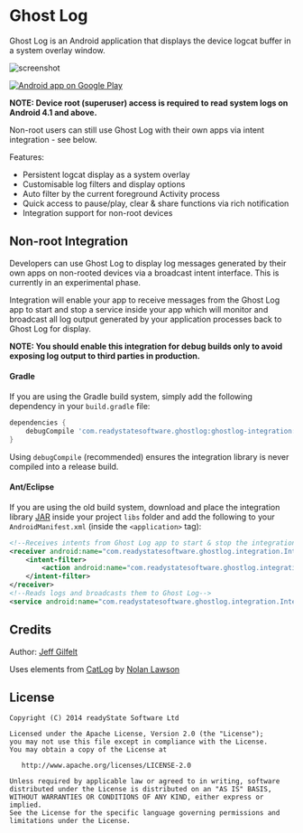 Ghost Log
=========

Ghost Log is an Android application that displays the device logcat buffer in a system overlay window.

![screenshot](https://raw.github.com/jgilfelt/GhostLog/master/screens.jpg "screenshot")

<a href="https://play.google.com/store/apps/details?id=com.readystatesoftware.ghostlog">
  <img alt="Android app on Google Play"
       src="https://developer.android.com/images/brand/en_app_rgb_wo_60.png" />
</a>

**NOTE: Device root (superuser) access is required to read system logs on Android 4.1 and above.**

Non-root users can still use Ghost Log with their own apps via intent integration - see below.

Features:

* Persistent logcat display as a system overlay
* Customisable log filters and display options
* Auto filter by the current foreground Activity process
* Quick access to pause/play, clear & share functions via rich notification
* Integration support for non-root devices


Non-root Integration
--------------------

Developers can use Ghost Log to display log messages generated by their own apps on non-rooted devices via a broadcast intent interface. This is currently in an experimental phase.

Integration will enable your app to receive messages from the Ghost Log app to start and stop a service inside your app which will monitor and broadcast all log output generated by your application processes back to Ghost Log for display.

**NOTE: You should enable this integration for debug builds only to avoid exposing log output to third parties in production.**

#### Gradle

If you are using the Gradle build system, simply add the following dependency in your `build.gradle` file:

```groovy
dependencies {
    debugCompile 'com.readystatesoftware.ghostlog:ghostlog-integration:+'
}
```

Using `debugCompile` (recommended) ensures the integration library is never compiled into a release build.

#### Ant/Eclipse

If you are using the old build system, download and place the integration library [JAR][1] inside your project `libs` folder and add the following to your `AndroidManifest.xml` (inside the `<application>` tag):

```xml
<!--Receives intents from Ghost Log app to start & stop the integration service-->
<receiver android:name="com.readystatesoftware.ghostlog.integration.IntegrationReceiver" >
    <intent-filter>
        <action android:name="com.readystatesoftware.ghostlog.integration.COMMAND" />
    </intent-filter>
</receiver>
<!--Reads logs and broadcasts them to Ghost Log-->
<service android:name="com.readystatesoftware.ghostlog.integration.IntegrationService" />
```

Credits
-------

Author: [Jeff Gilfelt](https://github.com/jgilfelt)

Uses elements from [CatLog](https://github.com/nolanlawson/Catlog) by [Nolan Lawson](https://github.com/nolanlawson)

License
-------

    Copyright (C) 2014 readyState Software Ltd

    Licensed under the Apache License, Version 2.0 (the "License");
    you may not use this file except in compliance with the License.
    You may obtain a copy of the License at

       http://www.apache.org/licenses/LICENSE-2.0

    Unless required by applicable law or agreed to in writing, software
    distributed under the License is distributed on an "AS IS" BASIS,
    WITHOUT WARRANTIES OR CONDITIONS OF ANY KIND, either express or implied.
    See the License for the specific language governing permissions and
    limitations under the License.

 [1]: http://repository.sonatype.org/service/local/artifact/maven/redirect?r=central-proxy&g=com.readystatesoftware.ghostlog&a=ghostlog-integration&v=LATEST&&c=jar